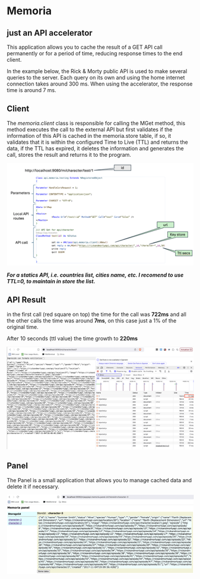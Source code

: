 # Memoria
## just an API accelerator

This application allows you to cache the result of a GET API call permanently or for a period of time, reducing response times to the end client.

In the example below, the Rick & Morty public API is used to make several queries to the server. Each query on its own and using the home internet connection takes around 300 ms. When using the accelerator, the response time is around 7 ms.

## Client

The *memoria.client* class is responsible for calling the MGet method, this method executes the call to the external API but first validates if the information of this API is cached in the memoria.store table, if so, it validates that it is within the configured Time to Live (TTL) and returns the data, if the TTL has expired, it deletes the information and generates the call, stores the result and returns it to the program.

![Testing code](img/client.png)

***For a statics API, i.e. countries list, cities name, etc. I recomend to use TTL=0, to maintain in store the list.***

## API Result

in the first call (red square on top) the time for the call was **722ms** and all the other calls the time was around **7ms**, on this case just a 1% of the original time.

After 10 seconds (ttl value) the time growth to **220ms**

![Result](img/api_result.png)

## Panel

The Panel is a small application that allows you to manage cached data and delete it if necessary.

![Panel view](img/panel.png)

